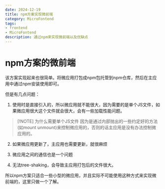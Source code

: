 ```yaml
---
date: 2024-12-19
title: npm方案实现微前端
category: MicroFontend
tags:
- frontend
- MicroFontend
description: 通过npm来实现微前端以及优缺点
---
```


# npm方案的微前端

该方案实现起来也很简单。将微应用打包成npm包托管到npm仓库，然后在主应用中通过npm安装使用即可。

但是有几点问题：
1. 使用时是直接引入的，所以微应用就不能很大，因为需要的是单个JS文件，如果微应用很大这个文件就会很大，会有一些加载性能问题。

> [!NOTE] 为什么需要单个JS文件
> 因为是通过内部抛出的一些约定好的方法(如mount unmount)来控制微应用的，否则的话主应用是没有办法控制微应用的。

2. 如果微应用更新了，主应用也需要更新，就很麻烦

3. 微应用之间的通信也是一个问题

4. 无法tree-shaking，会导致主应用打包后的文件很大。

所以npm方案只适合一些小型的微应用，并且实际不可能使用这种方式来实现微前端的，这里只做一个了解。

